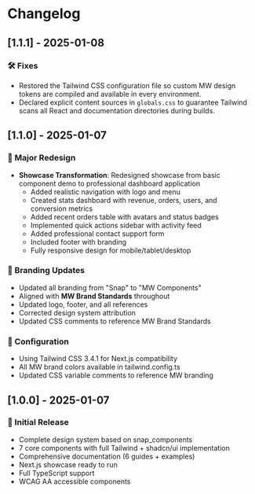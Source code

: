 # Changelog

## [1.1.1] - 2025-01-08

### 🛠️ Fixes
- Restored the Tailwind CSS configuration file so custom MW design tokens are compiled and available in every environment.
- Declared explicit content sources in `globals.css` to guarantee Tailwind scans all React and documentation directories during builds.

## [1.1.0] - 2025-01-07

### 🎨 Major Redesign
- **Showcase Transformation**: Redesigned showcase from basic component demo to professional dashboard application
  - Added realistic navigation with logo and menu
  - Created stats dashboard with revenue, orders, users, and conversion metrics
  - Added recent orders table with avatars and status badges
  - Implemented quick actions sidebar with activity feed
  - Added professional contact support form
  - Included footer with branding
  - Fully responsive design for mobile/tablet/desktop

### 🏢 Branding Updates
- Updated all branding from "Snap" to "MW Components"
- Aligned with **MW Brand Standards** throughout
- Updated logo, footer, and all references
- Corrected design system attribution
- Updated CSS comments to reference MW Brand Standards

### 🔧 Configuration
- Using Tailwind CSS 3.4.1 for Next.js compatibility
- All MW brand colors available in tailwind.config.ts
- Updated CSS variable comments to reference MW branding

## [1.0.0] - 2025-01-07

### 🎉 Initial Release
- Complete design system based on snap_components
- 7 core components with full Tailwind + shadcn/ui implementation
- Comprehensive documentation (6 guides + examples)
- Next.js showcase ready to run
- Full TypeScript support
- WCAG AA accessible components
